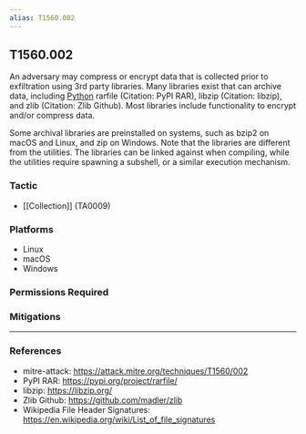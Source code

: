 ```yaml
---
alias: T1560.002
---
```


## T1560.002

An adversary may compress or encrypt data that is collected prior to exfiltration using 3rd party libraries. Many libraries exist that can archive data, including [Python](https://attack.mitre.org/techniques/T1059/006) rarfile (Citation: PyPI RAR), libzip (Citation: libzip), and zlib (Citation: Zlib Github). Most libraries include functionality to encrypt and/or compress data.

Some archival libraries are preinstalled on systems, such as bzip2 on macOS and Linux, and zip on Windows. Note that the libraries are different from the utilities. The libraries can be linked against when compiling, while the utilities require spawning a subshell, or a similar execution mechanism.


### Tactic
- [[Collection]] (TA0009)

### Platforms
- Linux
- macOS
- Windows

### Permissions Required

### Mitigations


---
### References

- mitre-attack: https://attack.mitre.org/techniques/T1560/002
- PyPI RAR: https://pypi.org/project/rarfile/
- libzip: https://libzip.org/
- Zlib Github: https://github.com/madler/zlib
- Wikipedia File Header Signatures: https://en.wikipedia.org/wiki/List_of_file_signatures
